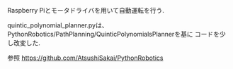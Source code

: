 Raspberry Piとモータドライバを用いて自動運転を行う.

quintic_polynomial_planner.pyは、
PythonRobotics/PathPlanning/QuinticPolynomialsPlannerを基に
コードを少し改変した.

参照 https://github.com/AtsushiSakai/PythonRobotics
